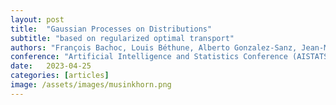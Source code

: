 ```yaml
---
layout: post
title:  "Gaussian Processes on Distributions"
subtitle: "based on regularized optimal transport"
authors: "François Bachoc, Louis Béthune, Alberto Gonzalez-Sanz, Jean-Michel Loubes"
conference: "Artificial Intelligence and Statistics Conference (AISTATS), 2023"
date:   2023-04-25
categories: [articles]
image: /assets/images/musinkhorn.png
---
```

